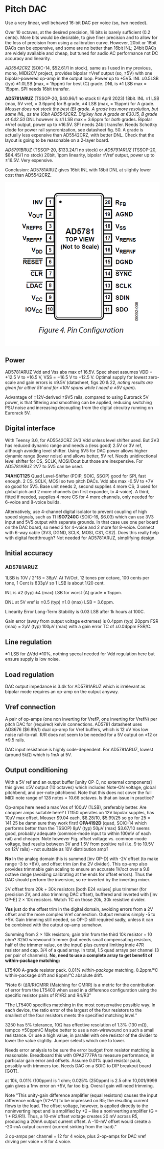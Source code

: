 
# Pitch DAC

Use a very linear, well behaved 16-bit DAC per voice (so, two needed).

Over 10 octaves, at the desired precision, 16 bits is barely sufficient (0.2 cents). More bits would be desirable, to give finer precision and to allow for the loss of precision from using a calibration curve. However, 20bit or 18bit DACs can be expensive, and some are no better than 16bit INL; 24bit DACs are widely available and cheap, but tuned for audio AC performance not DC accuracy and linearity.

_AD5542CRZ_ (SOIC-14, $52.61/1 in stock), same as I used in my previous, mono, MIDI2CV project, provides bipolar ±Vref output (so, ±5V) with one bipolar-powered op-amp in the output loop. Power up to +5V5. INL ±0.5LSB (typ) ±1.0LSB (max, = 15ppm) for best (C) grade. DNL is ±1 LSB max = 15ppm. SPI needs 16bit transfer.

**AD5781ARUZ** (TSSOP-20, $40.96/1 no stock til April 2023) 18bit. INL ±1 LSB (max, 5V vref, = 3.6ppm) for B grade, ±4 LSB (max, = 15ppm) for A grade. _Mouser does not stock the best (B) grade. A grade has more resolution, but same INL, as the 16bit AD5542CRZ. Digikey has A grade at €30.15, B grade at €42.50_    DNL however is ±1 LSB max = 3.6ppm for _both_ grades. Bipolar ±Vref output, power up to ±16.5V. SPI needs 24bit transfer. Needs Schottky diode for power rail syncronization, see datasheet fig. 50. A grade is actually less expensive than AD5542CRZ, with better DNL. Check that the layout is going to be reasonable on a 2-layer board.

_AD5791BRUZ_ (TSSOP-20, $133.24/1 no stock) or _AD5791ARUZ_ (TSSOP-20, $84.45/1 no stock) 20bit, 1ppm linearity, bipolar ±Vref output, power up to ±16.5V. Very expensive.

Conclusion: AD5781ARUZ gives 16bit INL with 18bit DNL at slightly lower cost than AD5542CRZ.

![DAC pinout](./img/AD5781-pinout.png)

## Power

AD5781ARUZ Vdd and Vss abs max of 16.5V. Spec sheet assumes VDD = +12.5 V to +16.5 V, VSS = −16.5 V to −12.5 V. Optimal supply for lowest zero-scale and gain errors is ±9.5V (datasheet, figs 20 & 22, _noting results are given for either 5V and for ±10V spans while I need a ±5V span_).

Advantage of ±12V-derived ±9V5 rails, compared to using Eurorack 5V power, is that filtering and smoothing can be applied, reducing switching PSU noise and increasing decoupling from the digital circuitry running on Eurorack 5V.

## Digital interface

With Teensy 3.6, for AD5542CRZ 3V3 Vdd unless level shifter used. But 3V3 has reduced dynamic range and needs a (less good) 2.5V or 3V ref, although avoiding level shifter. Using 5V5 for DAC power allows higher dynamic range (lower noise) and allows better, 5V ref. Needs unidirectional level shifter for CS, SCLK, MOSI/Dout but those are inexpensive. For AD5781ARUZ 2V7 to 5V5 can be used.

**74AHCT125** Quad Level-Shifter (PDIP, SOIC, SSOP)  good for SPI, fast enough. 2 CS, SCLK, MOSI so two pitch DACs.
Vdd abs max -0.5V to +7V so good for 5V5. Base unit needs 2, second supplies 4 more CS; 3 used for global pich and 2 more channels (on first expander, to 4-voice). A third, fitted if needed, supplies 4 more CS for 4 more channels, only needed for 6-voice and 8-voice builds.

Alternatively, use 4-channel digital isolator to prevent coupling of high speed signals, such as TI **ISO7240C** (SOIC-16, $6.03) which can use 3V3 input and 5V5 output with separate grounds. In that case use one per board on the DAC board, so need 3 for 4-voice and 2 more for 8-voice. Connect with 6-way cable (3V3, DGND, SCLK, MOSI, CS1, CS2). Does this really help with digital feedthrough? Not needed for AD5781ARUZ, simplifying design.

## Initial accuracy

### AD5781ARUZ

1LSB is 10V / 2^18 = 38μV. At 1V/Oct, 12 tones per octave, 100 cents per tone, 1 Cent is 833μV so 1 LSB is about 1/20 cent.

INL is ±2 (typ) ±4 (max) LSB for worst (A) grade = 15ppm.

DNL at 5V vref is ±0.5 (typ) ±1.0 (max) LSB = 3.6ppm.

Linearity Error Long-Term Stability is 0.03 LSB after 1k hours at 100C.

Gain error (away from output voltage extremes) is 0.4ppm (typ) 20ppm FSR (max) = 2μV (typ) 100μV (max) with a gain error TC of ±0.04ppm FSR/C.

## Line regulation

±1 LSB for  ΔVdd ±10%, nothing specal needed for Vdd regulation here but ensure supply is low noise.

## Load regulation

DAC output impedance is 3.4k for AD5781ARUZ which is irrelevant as bipolar mode requires an op-amp on the output anyway.

## Vref connection

A pair of op-amps (one non inverting for VrefP, one inverting for VrefN) per pitch DAC for (required) kelvin connections. AD5781 datasheet uses AD8676 ($6.89/1) dual op-amp for Vref buffers, which is 12 uV Vos low noise rail-to-rail. R/R does not seem to be needed for a 5V output on ±12 or ±9.5 rails.

DAC input resistance is highly code-dependent. For AD5781ARUZ, lowest (around 5kΩ) which is 1mA at 5V.


## Output conditioning

With a 5V ref and an output buffer [unity OP-C, no external components] this gives ±5V output (10 octaves) which includes Note-ON voltage, global pitchbend, and per-note pitchbend. Note that this does not cover the full MIDI note range of 128 notes = 10.66 octaves. Is that an issue in practice?

Op-amps here need a max Vos of 100μV (1LSB), preferably better. Are chopper amps suitable here? LT1150 operates on 12V bipolar supples, has 10μV max offset. Mouser $9.04 each, $8.28/10, $5.99/25 so go for 25 = 141.25 be damn sure they work first! **OPA4192D** (quad, SOIC-14 which performs better than the TSSOP) 8μV (typ) 50μV (max) $3.67/10 seems good, probably adequate (common-mode input to within 100mV of each rail) and cheaper. Note however Fig. offset voltage vs. common-mode voltage, bad results between 3V and 1.5V from positive rail (i.e. 9 to 10.5V on 12V rails) - not suitable as 10V distribution amp?

**No** In the analog domain this is summed [inv OP-D] with -2V offset (to make range -3 to +8V), and offset trim (on the 2V divider). This op-amp also provides trimmable gain scaling to ensure an accurate 1V/oct over a 9.8 octave range (avoiding calibrating at the ends for offset errors). Thus the DAC should perform the inversion, so re-inverted by the inverting mixer.

2V offset from 20k + 30k resistors [both E24 values] plus trimmer (for precision 2V, and also trimming DAC offset), buffered and inverted with [inv OP-E] 2 × 10k resistors. Watch TC on those 20k, 30k resistive divider.

**Yes** just do the offset trim in the digital domain, avoiding errors from a 2V offset and the more complex Vref connection. Output remains simply -5 to +5V. Gain trimming still needed, so OP-D still required sadly, unless it can be combined with the output op-amp somehow.

Summing from 2 × 10k resistors; gain trim from the third 10k resistor  + 10 ohm? 3250 wirewound trimmer (but needs small compensating resistors, half of the trimmer value, on the input) plus current limiting innie 47R resistor and cap. 3/4 of a quad array. In total, 1.5 quad arrays per channel (3 per pair of channels). **No, need to use a complete array to get benefit of within-package matching:**

LT5400 A-grade resistor pack. 0.01% _within-package_ matching, 0.2ppm/°C within-package drift and 8ppm/°C absolute drift.

"Note 6: (∆R/R)CMRR (Matching for CMRR) is a metric for the contribution of error from the LT5400 when used in a difference configuration using the specific resistor pairs of R1/R2 and R4/R3"

"The LT5400 specifies matching in the most conservative possible way. In each device, the ratio error of the largest of the four resistors to the smallest of the four resistors meets the specified matching level."

3250 has 5% tolerance, 10Ω has effective resolution of 1.3% (130 mΩ), tempco ±50ppm/C
Maybe better to use a non-wirewound on such a small resistance. Or use a high value, in parallel with one resistor of the divider to lower the value slightly. Jumper selects which one to lower.


Needs error analysis to be sure the error budget from resistor matching is reasonable. Breadboard this with OPA2777PA to measure performance, in particular gain error and offsets. Assume  0.01% quad resistor pack, possibly with trimmers too. Needs DAC on a SOIC to DIP breakout board [GOT].

at 10k, 0.01% (100ppm) is 1 ohm; 0.025% (250ppm) is 2.5 ohm
10,001/9999 gain gives a 1mv error on +5V, far too big. Overall gain will need trimming.

Note "This unity-gain difference amplifier (equal resistors) causes the input difference voltage (V2-V1) to be impressed on R5; the resulting current flows to the load. The offset voltage, however, is applied directly to the noninverting input and is amplified by +2 – like a noninverting amplifier (G = 1 + R2/R1). Thus, a 10-mV offset voltage creates 20 mV across R5, producing a 20mA output current offset. A -10-mV offset would create a -20-mA output current (current sinking from the load)."

3 op-amps per channel = 12 for 4 voice, plus 2-op-amps for DAC vref driving per voice = 8 for 4 voice.
